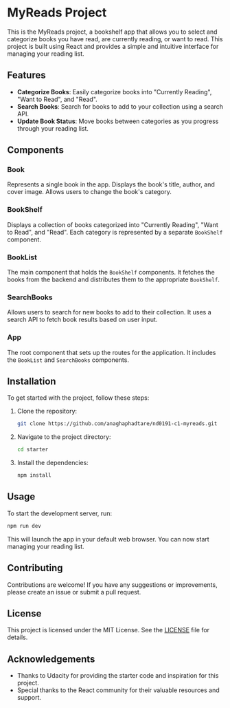 # MyReads Project

This is the MyReads project, a bookshelf app that allows you to select and categorize books you have read, are currently reading, or want to read. This project is built using React and provides a simple and intuitive interface for managing your reading list.

## Features

- **Categorize Books**: Easily categorize books into "Currently Reading", "Want to Read", and "Read".
- **Search Books**: Search for books to add to your collection using a search API.
- **Update Book Status**: Move books between categories as you progress through your reading list.

## Components

### Book
Represents a single book in the app. Displays the book's title, author, and cover image. Allows users to change the book's category.

### BookShelf
Displays a collection of books categorized into "Currently Reading", "Want to Read", and "Read". Each category is represented by a separate `BookShelf` component.

### BookList
The main component that holds the `BookShelf` components. It fetches the books from the backend and distributes them to the appropriate `BookShelf`.

### SearchBooks
Allows users to search for new books to add to their collection. It uses a search API to fetch book results based on user input.

### App
The root component that sets up the routes for the application. It includes the `BookList` and `SearchBooks` components.

## Installation

To get started with the project, follow these steps:

1. Clone the repository:
    ```bash
    git clone https://github.com/anaghaphadtare/nd0191-c1-myreads.git
    ```
2. Navigate to the project directory:
    ```bash
    cd starter
    ```
3. Install the dependencies:
    ```bash
    npm install
    ```

## Usage

To start the development server, run:
```bash
npm run dev
```
This will launch the app in your default web browser. You can now start managing your reading list.

## Contributing

Contributions are welcome! If you have any suggestions or improvements, please create an issue or submit a pull request.

## License

This project is licensed under the MIT License. See the [LICENSE](LICENSE) file for details.

## Acknowledgements

- Thanks to Udacity for providing the starter code and inspiration for this project.
- Special thanks to the React community for their valuable resources and support.
